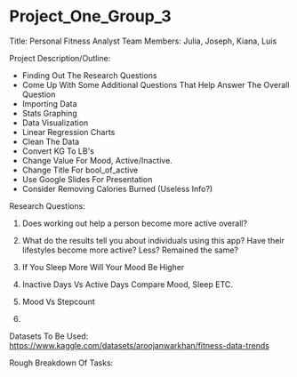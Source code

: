 # Project_One_Group_3

Title: Personal Fitness Analyst
Team Members: Julia, Joseph, Kiana, Luis

Project Description/Outline: 
- Finding Out The Research Questions 
- Come Up With Some Additional Questions That Help Answer The Overall Question
- Importing Data
- Stats Graphing 
- Data Visualization
- Linear Regression Charts 
- Clean The Data 
- Convert KG To LB's 
- Change Value For Mood, Active/Inactive. 
- Change Title For bool_of_active
- Use Google Slides For Presentation
- Consider Removing Calories Burned (Useless Info?)



Research Questions: 
1. Does working out help a person become more active overall? 
 
2. What do the results tell you about individuals using this app? Have their lifestyles become more active? Less? Remained the same?

3. If You Sleep More Will Your Mood Be Higher

4. Inactive Days Vs Active Days Compare Mood, Sleep ETC.

5. Mood Vs Stepcount 

6. 

Datasets To Be Used: 
https://www.kaggle.com/datasets/aroojanwarkhan/fitness-data-trends

Rough Breakdown Of Tasks: 
